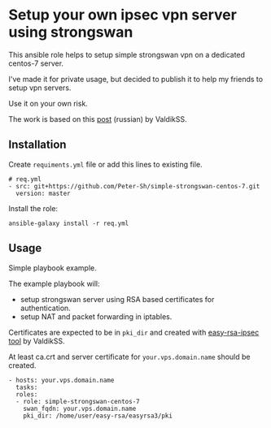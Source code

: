 # Setup your own ipsec vpn server using strongswan

This ansible role helps to setup simple strongswan vpn on a dedicated centos-7 server.

I've made it for private usage, but decided to publish it to help my friends to setup vpn servers.

Use it on your own risk.

The work is based on this [post](https://habr.com/post/250859/) (russian) by ValdikSS.

## Installation

Create `requiments.yml` file or add this lines to existing file.

```
# req.yml
- src: git+https://github.com/Peter-Sh/simple-strongswan-centos-7.git
  version: master
```

Install the role:
```
ansible-galaxy install -r req.yml
```

## Usage

Simple playbook example.

The example playbook will:
* setup strongswan server using RSA based certificates for authentication.
* setup NAT and packet forwarding in iptables.

Certificates are expected to be in `pki_dir` and created with [easy-rsa-ipsec tool](https://github.com/ValdikSS/easy-rsa-ipsec) by ValdikSS.

At least ca.crt and server certificate for `your.vps.domain.name` should be created.

```
- hosts: your.vps.domain.name
  tasks:
  roles:
  - role: simple-strongswan-centos-7
    swan_fqdn: your.vps.domain.name
    pki_dir: /home/user/easy-rsa/easyrsa3/pki
```
